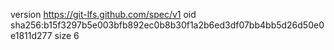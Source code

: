 version https://git-lfs.github.com/spec/v1
oid sha256:b15f3297b5e003bfb892ec0b8b30f1a2b6ed3df07bb4bb5d26d50e0e1811d277
size 6

